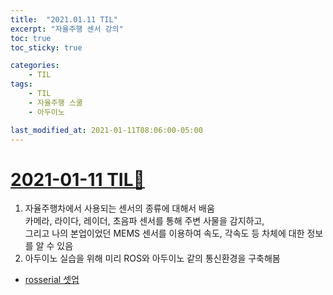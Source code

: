 ```yaml
---
title:  "2021.01.11 TIL"
excerpt: "자율주행 센서 강의"
toc: true
toc_sticky: true

categories:
    - TIL
tags:
    - TIL
    - 자율주행 스쿨
    - 아두이노

last_modified_at: 2021-01-11T08:06:00-05:00
---
```


# [2021-01-11 TIL📓](https://github.com/churry75/K-Digital_Programmers/tree/main/Week_07_Sensor_application/2021_01_11_-_Day_01_Sensor_01)
1. 자율주행차에서 사용되는 센서의 종류에 대해서 배움\
카메라, 라이다, 레이더, 초음파 센서를 통해 주변 사물을 감지하고,\
그리고 나의 본업이었던 MEMS 센서를 이용하여 속도, 각속도 등 차체에 대한 정보를 알 수 있음
2. 아두이노 실습을 위해 미리 ROS와 아두이노 같의 통신환경을 구축해봄
- [rosserial 셋업](http://wiki.ros.org/rosserial_arduino/Tutorials/Arduino%20IDE%20Setup)
